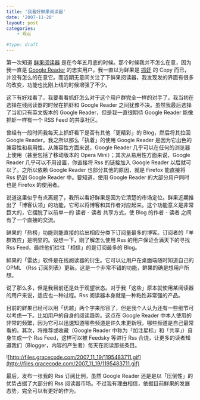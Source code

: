 ```yaml
---
title: '我看好鲜果阅读器'
date: '2007-11-20'
layout: post
categories:
    - 观点

#type: draft
---
```


第一次知道 [鲜果阅读器](http://www.xianguo.com) 是在今年五月底的时候。那个时候我并不怎么在意，因为我一直是  [Google Reader](http://www.google.com/reader/)  的忠实用户。我一直以为鲜果是 [抓虾](http://www.zhuaxia.com) 的 Copy 而已，并没有怎么的在意它。而近期无意间关注了下鲜果阅读器，我发现发的界面有很多的改变，功能也比刚上线的时候增强了不少。

这下有好戏看了，我要看看抓虾怎么对于这个用户群完全一样的对手了。我当初在选择在线阅读器的时候在抓虾和 Google Reader 之间犹豫不决。虽然我最后选择了当初只有英文版本的 Google Reader，但是我一直很期待 Google Reader 能像抓虾一样有一个 RSS Feed 的共享社区。

曾经有一段时间我每天上抓虾看下是否有其他「更精彩」的 Blog，然后将其拉回 Google Reader。我之所以那么「执着」的使用 Google Reader 是因为它出色的兼容性和易用性。从兼容性方面来说，Google Reader 几乎可以在任何的浏览器上使用（甚至包括了移动版本的 Opera Mini）；其次从易用性方面来说，Google Reader 几乎可以不用设置，你直接将 Rss 的链接加入 Google Reader 以后就可以了。之所以依赖 Google Reader 也部分其他的原因，就是 Firefox 能直接将 Rss 扔到 Google Reader 中。要知道，使用 Google Reader 的大部分用户同时也是 Firefox 的使用者。

说道这里似乎有点离题了，我所以看好鲜果是因为它清楚的市场定位。鲜果近期推出了「博客认领」的功能，它可以将博客和其作者对应起来。这个功能意义是非常巨大的，它摆脱了以前单一的 读者 - 读者 共享方式，使 Blog 的作者 - 读者 之间有了一个直接的交流。

鲜果的「热榜」功能则能直接的给出相应分类下订阅量最多的博客。订阅者的「羊群效应」是明显的。设想一下，刚了解怎么使用 Rss 的用户保证会满天下的寻找 Rss Feed，最终他们往往「相信」的是订阅最多的 Blog。

鲜果的「雷达」软件是在线阅读器的衍生。它可以让用户在桌面端随时知道自己的 OPML （Rss 订阅列表）更新。这是一个非常不错的功能，鲜果的确是想用户所想。

说了那么多，但是我目前还是处于观望状态。对于我「这些」原本就使用某阅读器的用户来说，适应也一种过程。Rss 阅读器本身就是一种粘性非常强的产品。

目前的鲜果已经可以用「优越」两个字来形容了，但是我个人认为还有一些细节可以考虑一下。比如用户的自身的阅读趋势。这点在 Google Reader 中本人使用的非常的频繁，因为它可以迅速知道哪些频道是许久未更新哦，哪些频道是自己最常看的。其次，将推荐或收藏（Google Reader 中称为「加注星标」和「共享」）自身生成一个 Rss Feed，这样可以被 Feedsky 等进行 Rss 合烧，让更多的读者知道我们（Blogger，内容的产生者）每天在阅读那些条目。

![http://files.gracecode.com/2007_11_19/1195483711.gif](http://files.gracecode.com/2007_11_19/1195483711.gif)

最后，发布一张我的 Rss 订阅比例，虽然 Google Reader 还是是以「压倒性」的优势占据了大部分的 Rss 阅读器市场。不过我有理由相信，依据目前鲜果的发展态势，完全可以有更好的作为。

